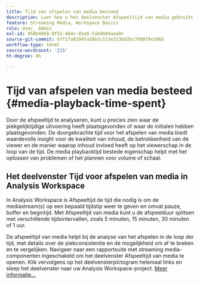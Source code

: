 ```yaml
---
title: Tijd van afspelen van media besteed
description: Leer hoe u het deelvenster Afspeeltijd van media gebruikt om de doorgebrachte afspeeltijd te analyseren en om inzicht te krijgen in de piekgelijktijdige uitvoering en de plaats van de afspeelacties.
feature: Streaming Media, Workspace Basics
role: User, Admin
exl-id: 958b4968-0f52-464c-81e0-5ab9b84aaa9c
source-git-commit: 67f1fa8194fa58b2c513e3136d2bc7880f9cb06b
workflow-type: tm+mt
source-wordcount: '215'
ht-degree: 0%

---
```


# Tijd van afspelen van media besteed {#media-playback-time-spent}

Door de afspeeltijd te analyseren, kunt u precies zien waar de piekgelijktijdige uitvoering heeft plaatsgevonden of waar de initialen hebben plaatsgevonden. De doorgebrachte tijd voor het afspelen van media biedt waardevolle insight voor de kwaliteit van inhoud, de betrokkenheid van de viewer en de manier waarop inhoud invloed heeft op het viewerschap in de loop van de tijd. De media playbacktijd bestede eigenschap helpt met het oplossen van problemen of het plannen voor volume of schaal.

## Het deelvenster Tijd voor afspelen van media in Analysis Workspace

In Analysis Workspace is Afspeeltijd de tijd die nodig is om de mediastream(s) op een bepaald tijdstip weer te geven en omvat pauze, buffer en begintijd. Met Afspeeltijd van media kunt u de afspeelduur splitsen met verschillende tijdsintervallen, zoals 5 minuten, 15 minuten, 30 minuten of 1 uur.


De afspeeltijd van media helpt bij de analyse van het afspelen in de loop der tijd, met details over de piekconsistentie en de mogelijkheid om af te breken en te vergelijken. Navigeer naar een rapportsuite met streaming media-componenten ingeschakeld om het deelvenster Afspeeltijd van media te openen. Klik vervolgens op het deelvensterpictogram helemaal links en sleep het deelvenster naar uw Analysis Workspace-project. [Meer informatie...](https://experienceleague.adobe.com/docs/analytics/analyze/analysis-workspace/panels/media-playback-timespent/media-playback-time-spent.html?lang=nl-NL)

<!-- ## DOES THIS APPLY Get Concurrent Viewers via Analytics Reporting API

REVISE You can also get concurrent viewer data for up to 1-month at a time at minute-level granularity using the Analytics Reporting API 2.0.  The reporting API uses the same definition of concurrent viewers as Analysis Workspace.  For more information see [_*Get concurrent viewers JSON report data with Analytics 2.0 APIs*_](/help/reporting/reports-and-analytics/get-concurrent-json20.md). -->
